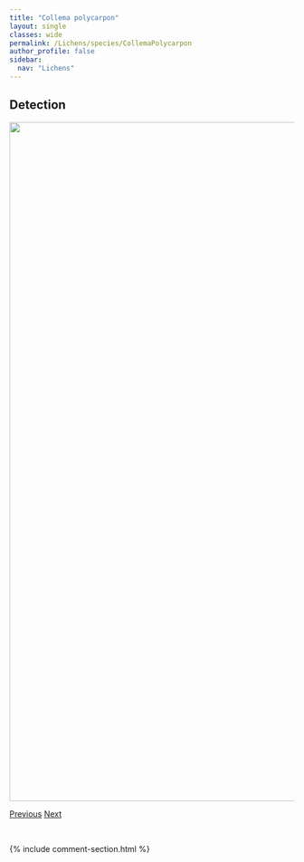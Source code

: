 ```yaml
---
title: "Collema polycarpon"
layout: single
classes: wide
permalink: /Lichens/species/CollemaPolycarpon
author_profile: false
sidebar:
  nav: "Lichens"
---
```


<h2>Detection</h2>

<a href="https://drive.google.com/uc?export=view&id=1DtBoKamHc7F0fGlkH_jvae_kTRviv09M">
<img src="https://drive.google.com/uc?export=view&id=1DtBoKamHc7F0fGlkH_jvae_kTRviv09M" height = "1200" width = "800">
</a>


<a href="/DevelopmentWebsite/Lichens/species/CollemaMultipartitum" class="pagination--pager" title="Collema multipartitum">Previous</a> <a href="/DevelopmentWebsite/Lichens/species/CollemaSubflaccidum" class="pagination--pager" title="Collema subflaccidum">Next</a>

<p>&nbsp;</p>

{% include comment-section.html %}
